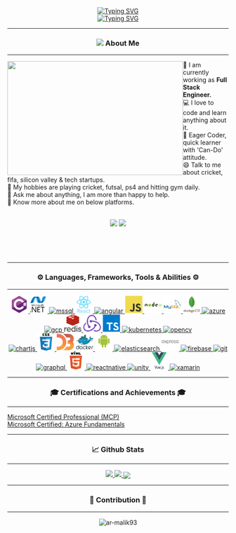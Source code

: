 <div align="center">
<a href="https://git.io/typing-svg"><img src="https://readme-typing-svg.herokuapp.com?font=&size=30&duration=1000&pause=1000&color=003EFF&width=670&lines=Hi+geeks+%F0%9F%91%8B%2C+It's+Abdurrehman+Malik+here" alt="Typing SVG" /></a>
</div>
<div align="center">
<a href="https://git.io/typing-svg"><img src="https://readme-typing-svg.herokuapp.com?font=Silkscreen&size=17&duration=1&pause=1000&color=369106&width=470&lines=A+passionate+coder+and+a+problem+solver." alt="Typing SVG" /></a></div>
<hr/>
<h3 align="center">
<img src="https://github.com/TheDudeThatCode/TheDudeThatCode/blob/master/Assets/Developer.gif" width="35" /> About Me
</h3>
<hr/>
<img src='https://camo.githubusercontent.com/c1dcb74cc1c1835b1d716f5051499a2814c683c806b15f04b0eba492863703e9/68747470733a2f2f63646e2e6472696262626c652e636f6d2f75736572732f3733303730332f73637265656e73686f74732f363538313234332f6176656e746f2e676966' align='left' width="400" height="260" >

 🔭 I am currently working as **Full Stack Engineer.** <br />
 💻 I love to code and learn anything about it.<br/> 
 🌱 Eager Coder, quick learner with 'Can-Do' attitude. <br/> 
 😄 Talk to me about cricket, fifa, silicon valley & tech startups. <br/>
 🤔 My hobbies are playing cricket, futsal, ps4 and hitting gym daily. <br/>
 💬 Ask me about anything, I am more than happy to help. <br/> 
 👨 Know more about me on below platforms.  <br/> <br/>
  
<p align="center">
<a href="https://www.linkedin.com/in/abdurrehman-malik-0ab13bb4/"><img src="https://img.shields.io/badge/-Abdurrehman%20Malik-0077B5?style=flat&logo=Linkedin&logoColor=white"/></a>
<a href="mailto:malikabdurrehman89@gmail.com"><img src="https://img.shields.io/badge/-malikabdurrehman89@gmail.com-D14836?style=flat&logo=Gmail&logoColor=white"/></a>
</p>

<br/>
<br/>
<br/>
<hr/>
<h3 align="center">⚙️ Languages, Frameworks, Tools & Abilities ⚙️</h3>
<hr/>

<p align="center">
<a href="https://www.w3schools.com/cs/" target="_blank" rel="noreferrer"> <img src="https://raw.githubusercontent.com/devicons/devicon/master/icons/csharp/csharp-original.svg" alt="csharp" width="40" height="40" /> </a>
    <a href="https://dotnet.microsoft.com/" target="_blank" rel="noreferrer"> <img src="https://raw.githubusercontent.com/devicons/devicon/master/icons/dot-net/dot-net-original-wordmark.svg" alt="dotnet" width="40" height="40" /> </a>
    <a href="https://www.microsoft.com/en-us/sql-server" target="_blank" rel="noreferrer"> <img src="https://www.svgrepo.com/show/303229/microsoft-sql-server-logo.svg" alt="mssql" width="40" height="40" /> </a>
    <a href="https://reactjs.org/" target="_blank" rel="noreferrer"> <img src="https://raw.githubusercontent.com/devicons/devicon/master/icons/react/react-original-wordmark.svg" alt="react" width="40" height="40" /> </a>
    <a href="https://angular.io" target="_blank" rel="noreferrer"> <img src="https://angular.io/assets/images/logos/angular/angular.svg" alt="angular" width="40" height="40" /> </a>
    <a href="https://developer.mozilla.org/en-US/docs/Web/JavaScript" target="_blank" rel="noreferrer"> <img src="https://raw.githubusercontent.com/devicons/devicon/master/icons/javascript/javascript-original.svg" alt="javascript" width="40" height="40" /> </a>
     <a href="https://nodejs.org" target="_blank" rel="noreferrer"> <img src="https://raw.githubusercontent.com/devicons/devicon/master/icons/nodejs/nodejs-original-wordmark.svg" alt="nodejs" width="40" height="40" /> </a>
     <a href="https://www.mysql.com/" target="_blank" rel="noreferrer"> <img src="https://raw.githubusercontent.com/devicons/devicon/master/icons/mysql/mysql-original-wordmark.svg" alt="mysql" width="40" height="40" /> </a>
     <a href="https://www.mongodb.com/" target="_blank" rel="noreferrer"> <img src="https://raw.githubusercontent.com/devicons/devicon/master/icons/mongodb/mongodb-original-wordmark.svg" alt="mongodb" width="40" height="40" /> </a>
    <a href="https://azure.microsoft.com/en-in/" target="_blank" rel="noreferrer"> <img src="https://www.vectorlogo.zone/logos/microsoft_azure/microsoft_azure-icon.svg" alt="azure" width="40" height="40" /> </a>
    <a href="https://cloud.google.com" target="_blank" rel="noreferrer"> <img src="https://www.vectorlogo.zone/logos/google_cloud/google_cloud-icon.svg" alt="gcp" width="40" height="40" /> </a>
    <a href="https://redis.io" target="_blank" rel="noreferrer"> <img src="https://raw.githubusercontent.com/devicons/devicon/master/icons/redis/redis-original-wordmark.svg" alt="redis" width="40" height="40" /> </a>
    <a href="https://redux.js.org" target="_blank" rel="noreferrer"> <img src="https://raw.githubusercontent.com/devicons/devicon/master/icons/redux/redux-original.svg" alt="redux" width="40" height="40" /> </a>
    <a href="https://www.typescriptlang.org/" target="_blank" rel="noreferrer"> <img src="https://raw.githubusercontent.com/devicons/devicon/master/icons/typescript/typescript-original.svg" alt="typescript" width="40" height="40" /> </a>  
    <a href="https://kubernetes.io" target="_blank" rel="noreferrer"> <img src="https://www.vectorlogo.zone/logos/kubernetes/kubernetes-icon.svg" alt="kubernetes" width="40" height="40" /> </a>   
    <a href="https://opencv.org/" target="_blank" rel="noreferrer"> <img src="https://www.vectorlogo.zone/logos/opencv/opencv-icon.svg" alt="opencv" width="40" height="40" /> </a>
    <br/>
    <a href="https://www.chartjs.org" target="_blank" rel="noreferrer"> <img src="https://www.chartjs.org/media/logo-title.svg" alt="chartjs" width="40" height="40" /> </a>    
    <a href="https://www.w3schools.com/css/" target="_blank" rel="noreferrer"> <img src="https://raw.githubusercontent.com/devicons/devicon/master/icons/css3/css3-original-wordmark.svg" alt="css3" width="40" height="40" /> </a>
    <a href="https://d3js.org/" target="_blank" rel="noreferrer"> <img src="https://raw.githubusercontent.com/devicons/devicon/master/icons/d3js/d3js-original.svg" alt="d3js" width="40" height="40" /> </a>
    <a href="https://www.docker.com/" target="_blank" rel="noreferrer"> <img src="https://raw.githubusercontent.com/devicons/devicon/master/icons/docker/docker-original-wordmark.svg" alt="docker" width="40" height="40" /> </a>
    <a href="https://developer.android.com" target="_blank" rel="noreferrer">
     <img src="https://raw.githubusercontent.com/devicons/devicon/master/icons/android/android-original-wordmark.svg" alt="android" width="40" height="40" /> </a>    
    <a href="https://www.elastic.co" target="_blank" rel="noreferrer"> <img src="https://www.vectorlogo.zone/logos/elastic/elastic-icon.svg" alt="elasticsearch" width="40" height="40" /> </a>
    <a href="https://expressjs.com" target="_blank" rel="noreferrer"> <img src="https://raw.githubusercontent.com/devicons/devicon/master/icons/express/express-original-wordmark.svg" alt="express" width="40" height="40" /> </a>
    <a href="https://firebase.google.com/" target="_blank" rel="noreferrer"> <img src="https://www.vectorlogo.zone/logos/firebase/firebase-icon.svg" alt="firebase" width="40" height="40" /> </a>    
    <a href="https://git-scm.com/" target="_blank" rel="noreferrer"> <img src="https://www.vectorlogo.zone/logos/git-scm/git-scm-icon.svg" alt="git" width="40" height="40" /> </a>
    <a href="https://graphql.org" target="_blank" rel="noreferrer"> <img src="https://www.vectorlogo.zone/logos/graphql/graphql-icon.svg" alt="graphql" width="40" height="40" /> </a>
    <a href="https://www.w3.org/html/" target="_blank" rel="noreferrer"> <img src="https://raw.githubusercontent.com/devicons/devicon/master/icons/html5/html5-original-wordmark.svg" alt="html5" width="40" height="40" /> </a>
    <a href="https://reactnative.dev/" target="_blank" rel="noreferrer"> <img src="https://reactnative.dev/img/header_logo.svg" alt="reactnative" width="40" height="40" /> </a>
    <a href="https://unity.com/" target="_blank" rel="noreferrer"> <img src="https://www.vectorlogo.zone/logos/unity3d/unity3d-icon.svg" alt="unity" width="40" height="40" /> </a>
    <a href="https://vuejs.org/" target="_blank" rel="noreferrer"> <img src="https://raw.githubusercontent.com/devicons/devicon/master/icons/vuejs/vuejs-original-wordmark.svg" alt="vuejs" width="40" height="40" /> </a>
    <a href="https://dotnet.microsoft.com/apps/xamarin" target="_blank" rel="noreferrer"> <img src="https://raw.githubusercontent.com/detain/svg-logos/780f25886640cef088af994181646db2f6b1a3f8/svg/xamarin.svg" alt="xamarin" width="40" height="40" /> </a>
</p>

<hr/>
<h3 align="center"> 🎓 Certifications and Achievements 🎓 </h3>
<hr/>
<p align="left">
<a href="https://www.credly.com/badges/95cd444f-80dd-463f-9985-b16337755047/linked_in_profile"> Microsoft Certified Professional (MCP) </a> <br/>
<a href="https://www.credly.com/badges/9207496f-2514-4754-9d51-d314703d432c?source=linked_in_profile"> Microsoft Certified: Azure Fundamentals </a> <br/>
</p>

<hr/>
<h3 align="center"> 📈 Github Stats </h3>
<hr/>
<p align="center">
<a href="https://github.com/AVS1508">
<img height="180em" src="https://github-readme-stats-eight-theta.vercel.app/api/top-langs/?username=ar-malik93&layout=compact&langs_count=8&theme=algolia"/>
<img height="180em" src="https://github-readme-stats-eight-theta.vercel.app/api?username=ar-malik93&show_icons=true&theme=algolia&include_all_commits=true&count_private=true"/> 
</a>
<a href="https://github.com/anuraghazra/github-readme-stats">
      <img width=325 align="center" src="https://github-readme-stats.vercel.app/api/top-langs/?username=ar-malik93&hide=c%23,powershell,Mathematica,Ruby,Objective-C,Objective-C%2b%2b,Cuda&title_color=61dafb&text_color=ffffff&icon_color=61dafb&bg_color=20232a&langs_count=8&layout=compact&border_color=61dafb&hide_border=true" />
    </a>
</p>

<hr/>
<h3 align="center"> 🌱 Contribution 🌱 </h3>
<hr/>
<p align="center"><img align="center" src="https://github-readme-streak-stats.herokuapp.com/?user=ar-malik93&" alt="ar-malik93" /></p>
